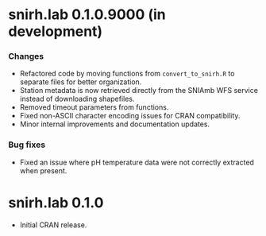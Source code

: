 # snirh.lab 0.1.0.9000 (in development)

### Changes
* Refactored code by moving functions from `convert_to_snirh.R` to separate files for better organization.
* Station metadata is now retrieved directly from the SNIAmb WFS service instead of downloading shapefiles.
* Removed timeout parameters from functions.
* Fixed non-ASCII character encoding issues for CRAN compatibility.
* Minor internal improvements and documentation updates.

### Bug fixes
* Fixed an issue where pH temperature data were not correctly extracted when present.  

# snirh.lab 0.1.0

* Initial CRAN release.
